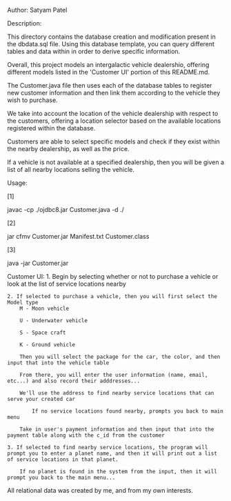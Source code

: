 Author: Satyam Patel 

Description: 

This directory contains the database creation and modification present in the dbdata.sql file. 
Using this database template, you can query different tables and data within in order to derive specific information. 

Overall, this project models an intergalactic vehicle dealershio, offering different models listed in the 
'Customer UI' portion of this README.md. 

The Customer.java file then uses each of the database tables to register new customer information and then link them
according to the vehicle they wish to purchase. 

We take into account the location of the vehicle dealership with respect to the customers, offering a location 
selector based on the available locations registered within the database. 

Customers are able to select specific models and check if they exist within the nearby dealership, as well as the 
price. 

If a vehicle is not available at a specified dealership, then you will be given a list of all nearby locations selling
the vehicle. 


Usage:  

[1]

javac -cp ./ojdbc8.jar Customer.java -d ./

[2] 

jar cfmv Customer.jar Manifest.txt Customer.class


[3] 

java -jar Customer.jar


Customer UI: 
    1. Begin by selecting whether or not to purchase a vehicle or look at the list of service locations nearby

    2. If selected to purchase a vehicle, then you will first select the Model type
        M - Moon vehicle

        U - Underwater vehicle

        S - Space craft

        K - Ground vehicle

        Then you will select the package for the car, the color, and then input that into the vehicle table

        From there, you will enter the user information (name, email, etc...) and also record their adddresses... 

        We'll use the address to find nearby service locations that can serve your created car

            If no service locations found nearby, prompts you back to main menu
            
        Take in user's payment information and then input that into the payment table along with the c_id from the customer

    3. If selected to find nearby service locations, the program will prompt you to enter a planet name, and then it will print out a list of service locations in that planet. 

        If no planet is found in the system from the input, then it will prompt you back to the main menu...


All relational data was created by me, and from my own interests. 



